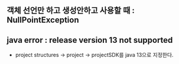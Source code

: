 ## 객체 선언만 하고 생성안하고 사용할 때 : NullPointException

## java error : release version 13 not supported
- project structures -> project -> projectSDK를 java 13으로 지정한다. 